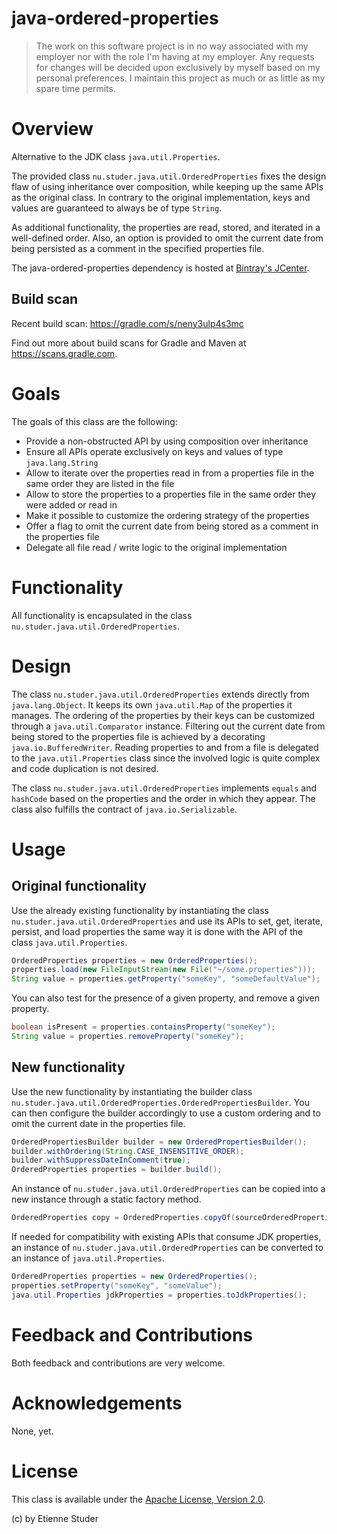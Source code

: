 java-ordered-properties
=======================

> The work on this software project is in no way associated with my employer nor with the role I'm having at my employer. Any requests for changes will be decided upon exclusively by myself based on my personal preferences. I maintain this project as much or as little as my spare time permits.

# Overview

Alternative to the JDK class `java.util.Properties`.

The provided class `nu.studer.java.util.OrderedProperties` fixes the design flaw of using 
inheritance over composition, while keeping up the same APIs as the original class. In contrary 
to the original implementation, keys and values are guaranteed to always be of type `String`.

As additional functionality, the properties are read, stored, and iterated in a well-defined 
order. Also, an option is provided to omit the current date from being persisted as a comment 
in the specified properties file.

The java-ordered-properties dependency is hosted at [Bintray's JCenter](https://bintray.com/etienne/java-utilities/java-ordered-properties).

## Build scan

Recent build scan: https://gradle.com/s/neny3ulp4s3mc

Find out more about build scans for Gradle and Maven at https://scans.gradle.com.

# Goals

The goals of this class are the following:
 
 * Provide a non-obstructed API by using composition over inheritance
 * Ensure all APIs operate exclusively on keys and values of type `java.lang.String`
 * Allow to iterate over the properties read in from a properties file in the same order they are listed in the file 
 * Allow to store the properties to a properties file in the same order they were added or read in 
 * Make it possible to customize the ordering strategy of the properties
 * Offer a flag to omit the current date from being stored as a comment in the properties file
 * Delegate all file read / write logic to the original implementation 
 
# Functionality

All functionality is encapsulated in the class `nu.studer.java.util.OrderedProperties`.

# Design

The class `nu.studer.java.util.OrderedProperties` extends directly from `java.lang.Object`. It keeps its 
own `java.util.Map` of the properties it manages. The ordering of the properties by their keys can be customized
through a `java.util.Comparator` instance. Filtering out the current date from being stored to the properties file 
is achieved by a decorating `java.io.BufferedWriter`. Reading properties to and from a file is delegated to the 
`java.util.Properties` class since the involved logic is quite complex and code duplication is not desired.

The class `nu.studer.java.util.OrderedProperties` implements `equals` and `hashCode` based on the properties 
and the order in which they appear. The class also fulfills the contract of `java.io.Serializable`. 

# Usage

## Original functionality

Use the already existing functionality by instantiating the class `nu.studer.java.util.OrderedProperties` and 
use its APIs to set, get, iterate, persist, and load properties the same way it is done with the API of the 
class `java.util.Properties`.

```java
OrderedProperties properties = new OrderedProperties();
properties.load(new FileInputStream(new File("~/some.properties")));
String value = properties.getProperty("someKey", "someDefaultValue");
```

You can also test for the presence of a given property, and remove a given property.

```java
boolean isPresent = properties.containsProperty("someKey");
String value = properties.removeProperty("someKey");
```

## New functionality

Use the new functionality by instantiating the builder class `nu.studer.java.util.OrderedProperties.OrderedPropertiesBuilder`. You 
can then configure the builder accordingly to use a custom ordering and to omit the current date in the properties file.

```java
OrderedPropertiesBuilder builder = new OrderedPropertiesBuilder();
builder.withOrdering(String.CASE_INSENSITIVE_ORDER);
builder.withSuppressDateInComment(true);
OrderedProperties properties = builder.build();
```

An instance of `nu.studer.java.util.OrderedProperties` can be copied into a new instance through a static factory method.
 
```java
OrderedProperties copy = OrderedProperties.copyOf(sourceOrderedProperties);
```

If needed for compatibility with existing APIs that consume JDK properties, an instance of 
`nu.studer.java.util.OrderedProperties` can be converted to an instance of `java.util.Properties`.
  
```java
OrderedProperties properties = new OrderedProperties();
properties.setProperty("someKey", "someValue");
java.util.Properties jdkProperties = properties.toJdkProperties();
```

# Feedback and Contributions

Both feedback and contributions are very welcome.

# Acknowledgements

None, yet.

# License

This class is available under the [Apache License, Version 2.0](http://www.apache.org/licenses/LICENSE-2.0.html).

(c) by Etienne Studer

